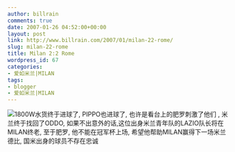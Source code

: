 ```yaml
---
author: billrain
comments: true
date: 2007-01-26 04:52:00+00:00
layout: post
link: http://www.billrain.com/2007/01/milan-22-rome/
slug: milan-22-rome
title: Milan 2:2 Rome
wordpress_id: 67
categories:
- 爱如米兰|MILAN
tags:
- blogger
- 爱如米兰|MILAN
---
```


[![](http://bp0.blogger.com/_lAHIYwHGO4A/RbmJSAwtluI/AAAAAAAABBA/JNvCTT_1y7I/s400/U2028P6T12D2716453F44DT20070126062516.jpg)](http://bp0.blogger.com/_lAHIYwHGO4A/RbmJSAwtluI/AAAAAAAABBA/JNvCTT_1y7I/s1600-h/U2028P6T12D2716453F44DT20070126062516.jpg)1800W水货终于进球了, PIPPO也进球了, 也许是看台上的肥罗刺激了他们 , 米兰终于找回了ODDO, 如果不出意外的话,这位出身米兰青年队的LAZIO队长将在MILAN终老, 至于肥罗, 他不能在冠军杯上场, 希望他帮助MILAN赢得下一场米兰德比, 国米出身的球员不存在忠诚
